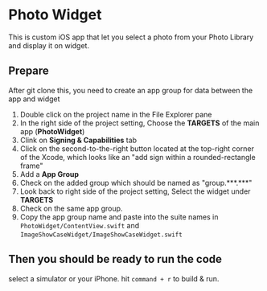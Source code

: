 #  Photo Widget

This is custom iOS app that let you select a photo from your Photo Library and display it on widget.

## Prepare

After git clone this, you need to create an app group for data between the app and widget
1. Double click on the project name in the File Explorer pane
2. In the right side of the project setting, Choose the **TARGETS** of the main app (**PhotoWidget**)
3. Clink on **Signing & Capabilities** tab
4. Click on the second-to-the-right button located at the top-right corner of the Xcode, which looks like an "add sign within a rounded-rectangle frame"
5. Add a **App Group**
6. Check on the added group which should be named as "group.\*\*\*.\*\*\*"
7. Look back to right side of the project setting, Select the widget under **TARGETS**
8. Check on the same app group.
9. Copy the app group name and paste into the suite names in `PhotoWidget/ContentView.swift` and `ImageShowCaseWidget/ImageShowCaseWidget.swift`

## Then you should be ready to run the code

select a simulator or your iPhone.
hit `command + r` to build & run.
